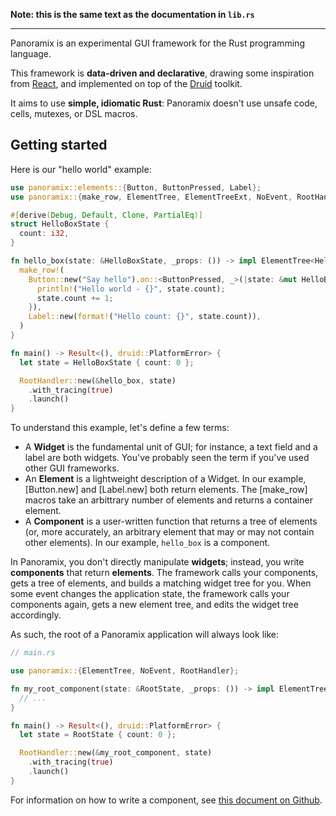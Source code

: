 **Note: this is the same text as the documentation in `lib.rs`**

---

Panoramix is an experimental GUI framework for the Rust programming language.

This framework is **data-driven and declarative**, drawing some inspiration from [React](https://github.com/facebook/react), and implemented on top of the [Druid](https://github.com/linebender/druid) toolkit.

It aims to use **simple, idiomatic Rust**: Panoramix doesn't use unsafe code, cells, mutexes, or DSL macros.


## Getting started

Here is our "hello world" example:

```rust
use panoramix::elements::{Button, ButtonPressed, Label};
use panoramix::{make_row, ElementTree, ElementTreeExt, NoEvent, RootHandler};

#[derive(Debug, Default, Clone, PartialEq)]
struct HelloBoxState {
  count: i32,
}

fn hello_box(state: &HelloBoxState, _props: ()) -> impl ElementTree<HelloBoxState, NoEvent> {
  make_row!(
    Button::new("Say hello").on::<ButtonPressed, _>(|state: &mut HelloBoxState, _| {
      println!("Hello world - {}", state.count);
      state.count += 1;
    }),
    Label::new(format!("Hello count: {}", state.count)),
  )
}

fn main() -> Result<(), druid::PlatformError> {
  let state = HelloBoxState { count: 0 };

  RootHandler::new(&hello_box, state)
    .with_tracing(true)
    .launch()
}
```

To understand this example, let's define a few terms:

- A **Widget** is the fundamental unit of GUI; for instance, a text field and a label are both widgets. You've probably seen the term if you've used other GUI frameworks.
- An **Element** is a lightweight description of a Widget. In our example, [Button.new] and [Label.new] both return elements. The [make_row] macros take an arbittrary number of elements and returns a container element.
- A **Component** is a user-written function that returns a tree of elements (or, more accurately, an arbitrary element that may or may not contain other elements). In our example, `hello_box` is a component.

In Panoramix, you don't directly manipulate **widgets**; instead, you write **components** that return **elements**. The framework calls your components, gets a tree of elements, and builds a matching widget tree for you. When some event changes the application state, the framework calls your components again, gets a new element tree, and edits the widget tree accordingly.

As such, the root of a Panoramix application will always look like:

```rust
// main.rs

use panoramix::{ElementTree, NoEvent, RootHandler};

fn my_root_component(state: &RootState, _props: ()) -> impl ElementTree<RootState, NoEvent> {
  // ...
}

fn main() -> Result<(), druid::PlatformError> {
  let state = RootState { count: 0 };

  RootHandler::new(&my_root_component, state)
    .with_tracing(true)
    .launch()
}
```

For information on how to write a component, see [this document on Github](https://github.com/PoignardAzur/panoramix/blob/main/misc_docs/writing_a_component.md).
